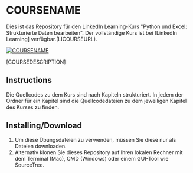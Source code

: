 # COURSENAME
Dies ist das Repository für den LinkedIn Learning-Kurs "Python und Excel: Strukturierte Daten bearbeiten". Der vollständige Kurs ist bei [LinkedIn Learning] verfügbar.(LICOURSEURL).

[![COURSENAME](COURSEIMAGE)](LICOURSEURL)

[COURSEDESCRIPTION]

## Instructions
Die Quellcodes zu dem Kurs sind nach Kapiteln strukturiert. In jedem der Ordner für ein Kapitel sind die Quellcodedateien zu dem jeweiligen Kapitel des Kurses zu finden.


## Installing/Download
1. Um diese Übungsdateien zu verwenden, müssen Sie diese nur als Dateien downloaden.
2. Alternativ klonen Sie dieses Repository auf Ihren lokalen Rechner mit dem Terminal (Mac), CMD (Windows) oder einem GUI-Tool wie SourceTree.
